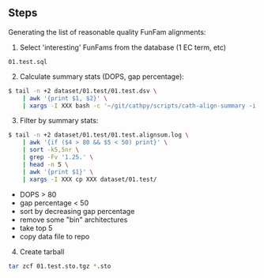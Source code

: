 
## Steps

Generating the list of reasonable quality FunFam alignments:

1. Select 'interesting' FunFams from the database (1 EC term, etc)

`01.test.sql`

2. Calculate summary stats (DOPS, gap percentage):

```bash
$ tail -n +2 dataset/01.test/01.test.dsv \
    | awk '{print $1, $2}' \
    | xargs -I XXX bash -c '~/git/cathpy/scripts/cath-align-summary -i /cath/data/v4_2_0/funfam/families/$(echo XXX | awk "{print \$1}")/$(echo XXX | awk "{print \$2}").reduced.sto' > dataset/01.test/01.test.alignsum.log &
```

3. Filter by summary stats:

```bash
$ tail -n +2 dataset/01.test/01.test.alignsum.log \
    | awk '{if ($4 > 80 && $5 < 50) print}' \
    | sort -k5,5nr \
    | grep -Fv '1.25.' \
    | head -n 5 \
    | awk '{print $1}' \
    | xargs -I XXX cp XXX dataset/01.test/
```

* DOPS > 80
* gap percentage < 50
* sort by decreasing gap percentage
* remove some "bin" architectures
* take top 5
* copy data file to repo

4. Create tarball

```bash
tar zcf 01.test.sto.tgz *.sto
```
